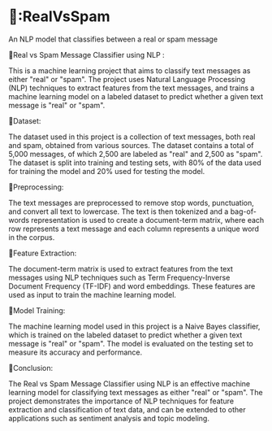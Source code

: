 # 🔔:RealVsSpam
  
An NLP model that classifies between a real or spam message
 
:dizzy:Real vs Spam Message Classifier using NLP :

This is a machine learning project that aims to classify text messages as either "real" or "spam". The project uses Natural Language Processing (NLP) techniques to extract features from the text messages, and trains a machine learning model on a labeled dataset to predict whether a given text message is "real" or "spam".

:dizzy:Dataset:  

The dataset used in this project is a collection of text messages, both real and spam, obtained from various sources. The dataset contains a total of 5,000 messages, of which 2,500 are labeled as "real" and 2,500 as "spam". The dataset is split into training and testing sets, with 80% of the data used for training the model and 20% used for testing the model.

:dizzy:Preprocessing:

The text messages are preprocessed to remove stop words, punctuation, and convert all text to lowercase. The text is then tokenized and a bag-of-words representation is used to create a document-term matrix, where each row represents a text message and each column represents a unique word in the corpus.

:dizzy:Feature Extraction:

The document-term matrix is used to extract features from the text messages using NLP techniques such as Term Frequency-Inverse Document Frequency (TF-IDF) and word embeddings. These features are used as input to train the machine learning model.

:dizzy:Model Training:

The machine learning model used in this project is a Naive Bayes classifier, which is trained on the labeled dataset to predict whether a given text message is "real" or "spam". The model is evaluated on the testing set to measure its accuracy and performance.

:dizzy:Conclusion:

The Real vs Spam Message Classifier using NLP is an effective machine learning model for classifying text messages as either "real" or "spam". The project demonstrates the importance of NLP techniques for feature extraction and classification of text data, and can be extended to other applications such as sentiment analysis and topic modeling.
